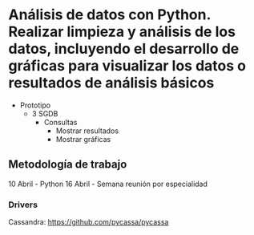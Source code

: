 # Análisis de datos con Python. Realizar limpieza y análisis de los datos, incluyendo el desarrollo de gráficas para visualizar los datos o resultados de análisis básicos


* Prototipo
  * 3 SGDB
    * Consultas
      * Mostrar resultados
      * Mostrar gráficas

## Metodología de trabajo

10 Abril - Python
16 Abril - Semana reunión por especialidad


### Drivers

Cassandra: https://github.com/pycassa/pycassa